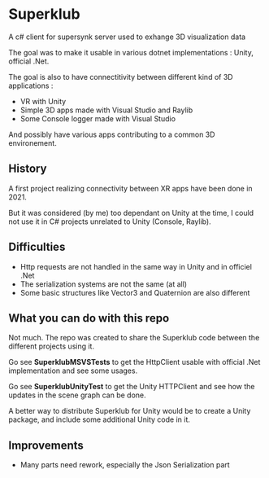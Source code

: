 # Superklub

A c# client for supersynk server used to exhange 3D visualization data

The goal was to make it usable in various dotnet implementations : Unity, official .Net.

The goal is also to have connectitivity between different kind of 3D applications : 
* VR with Unity
* Simple 3D apps made with Visual Studio and Raylib
* Some Console logger made with Visual Studio

And possibly have various apps contributing to a common 3D environement.

## History

A first project realizing connectivity between XR apps have been done in 2021.

But it was considered (by me) too dependant on Unity at the time, I could
not use it in C# projects unrelated to Unity (Console, Raylib).

## Difficulties

* Http requests are not handled in the same way in Unity and in officiel .Net
* The serialization systems are not the same (at all)
* Some basic structures like Vector3 and Quaternion are also different

## What you can do with this repo

Not much. The repo was created to share the Superklub code between
the different projects using it.

Go see **SuperklubMSVSTests** to get the HttpClient usable with
official .Net implementation and see some usages.

Go see **SuperklubUnityTest** to get the Unity HTTPClient and see
how the updates in the scene graph can be done.

A better way to distribute Superklub for Unity would be to create
a Unity package, and include some additional Unity code in it.

## Improvements
* Many parts need rework, especially the Json Serialization part
